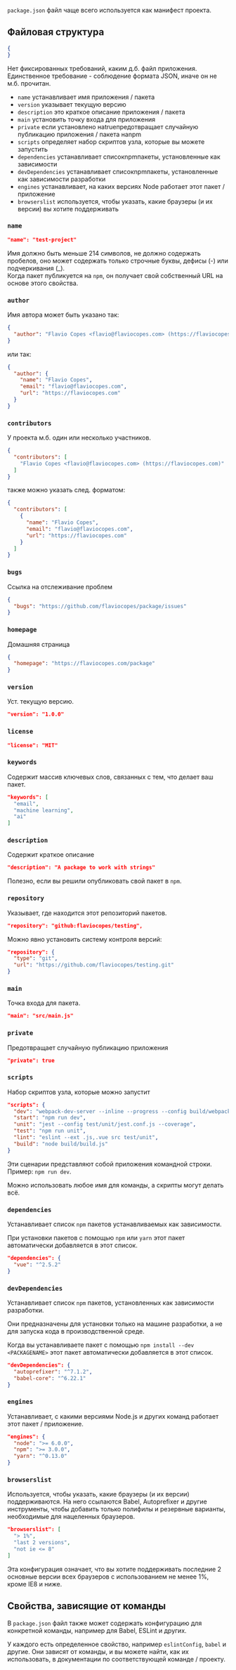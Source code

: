`package.json` файл чаще всего используется как манифест проекта.
## Файловая структура
```json
{
}
```
Нет фиксированных требований, каким д.б. файл приложения. Единственное требование - соблюдение формата JSON, иначе он не м.б. прочитан.
- `name` устанавливает имя приложения / пакета
- `version` указывает текущую версию
- `description` это краткое описание приложения / пакета
- `main` установить точку входа для приложения
- `private` если установлено наtrueпредотвращает случайную публикацию приложения / пакета наnpm
- `scripts` определяет набор скриптов узла, которые вы можете запустить
- `dependencies` устанавливает списокnpmпакеты, установленные как зависимости
- `devDependencies` устанавливает списокnpmпакеты, установленные как зависимости разработки
- `engines` устанавливает, на каких версиях Node работает этот пакет / приложение
- `browserslist` используется, чтобы указать, какие браузеры (и их версии) вы хотите поддерживать

### `name`
```json
"name": "test-project"
```
Имя должно быть меньше 214 символов, не должно содержать пробелов, оно может содержать только строчные буквы, дефисы (-) или подчеркивания (_).  
Когда пакет публикуется на `npm`, он получает свой собственный URL на основе этого свойства.
### `author`
Имя автора может быть указано так:
```json
{
  "author": "Flavio Copes <flavio@flaviocopes.com> (https://flaviocopes.com)"
}

```
или так:
```json
{
  "author": {
    "name": "Flavio Copes",
    "email": "flavio@flaviocopes.com",
    "url": "https://flaviocopes.com"
  }
}
```
### `contributors`
У проекта м.б. один или несколько участников.
```json
{
  "contributors": [
    "Flavio Copes <flavio@flaviocopes.com> (https://flaviocopes.com)"
  ]
}
```
также можно указать след. форматом:
```json
{
  "contributors": [
    {
      "name": "Flavio Copes",
      "email": "flavio@flaviocopes.com",
      "url": "https://flaviocopes.com"
    }
  ]
}
```
### `bugs`
Ссылка на отслеживание проблем
```json
{
  "bugs": "https://github.com/flaviocopes/package/issues"
}
```
### `homepage`
Домашняя страница
```json
{
  "homepage": "https://flaviocopes.com/package"
}
```
### `version`
Уст. текущую версию.
```json
"version": "1.0.0"
```
### `license`
```json
"license": "MIT"
```
### `keywords`
Содержит массив ключевых слов, связанных с тем, что делает ваш пакет.
```json
"keywords": [
  "email",
  "machine learning",
  "ai"
]
```
### `description`
Содержит краткое описание
```json
"description": "A package to work with strings"
```
Полезно, если вы решили опубликовать свой пакет в `npm`.
### `repository`
Указывает, где находится этот репозиторий пакетов.
```json
"repository": "github:flaviocopes/testing",
```
Можно явно установить систему контроля версий:
```json
"repository": {
  "type": "git",
  "url": "https://github.com/flaviocopes/testing.git"
}
```
### `main`
Точка входа для пакета.
```json
"main": "src/main.js"
```
### `private`
Предотвращает случайную публикацию приложения
```json
"private": true
```
### `scripts`
Набор скриптов узла, которые можно запустит
```json
"scripts": {
  "dev": "webpack-dev-server --inline --progress --config build/webpack.dev.conf.js",
  "start": "npm run dev",
  "unit": "jest --config test/unit/jest.conf.js --coverage",
  "test": "npm run unit",
  "lint": "eslint --ext .js,.vue src test/unit",
  "build": "node build/build.js"
}
```
Эти сценарии представляют собой приложения командной строки. Пример: `npm run dev`.  

Можно использовать любое имя для команды, а скрипты могут делать всё.
### `dependencies`
Устанавливает список `npm` пакетов устанавливаемых как зависимости.

При установки пакетов с помощью `npm` или `yarn` этот пакет автоматически добавляется в этот список.
```json
"dependencies": {
  "vue": "^2.5.2"
}
```
### `devDependencies`
Устанавливает список `npm` пакетов, установленных как зависимости разработки.

Они предназначены для установки только на машине разработки, а не для запуска кода в производственной среде.

Когда вы устанавливаете пакет с помощью `npm install --dev <PACKAGENAME>` этот пакет автоматически добавляется в этот список.
```json
"devDependencies": {
  "autoprefixer": "^7.1.2",
  "babel-core": "^6.22.1"
}
```
### `engines`
Устанавливает, с какими версиями Node.js и других команд работает этот пакет / приложение.
```json
"engines": {
  "node": ">= 6.0.0",
  "npm": ">= 3.0.0",
  "yarn": "^0.13.0"
}
```
### `browserslist`
Используется, чтобы указать, какие браузеры (и их версии) поддерживаются. На него ссылаются Babel, Autoprefixer и другие инструменты, чтобы добавить только полифилы и резервные варианты, необходимые для нацеленных браузеров.
```json
"browserslist": [
  "> 1%",
  "last 2 versions",
  "not ie <= 8"
]
```
Эта конфигурация означает, что вы хотите поддерживать последние 2 основные версии всех браузеров с использованием не менее 1%, кроме IE8 и ниже.

## Свойства, зависящие от команды
В `package.json` файл также может содержать конфигурацию для конкретной команды, например для Babel, ESLint и других.

У каждого есть определенное свойство, например `eslintConfig`, `babel` и другие. Они зависят от команды, и вы можете найти, как их использовать, в документации по соответствующей команде / проекту.
